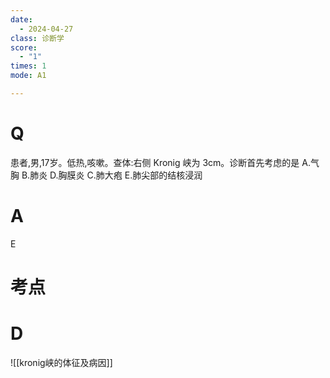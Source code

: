 ```yaml
---
date:
  - 2024-04-27
class: 诊断学
score:
  - "1"
times: 1
mode: A1

---
```



# Q
患者,男,17岁。低热,咳嗽。查体:右侧 Kronig 峡为 3cm。诊断首先考虑的是
A.气胸
B.肺炎
D.胸膜炎
C.肺大疱
E.肺尖部的结核浸润

# A

E

考点
==




# D
![[kronig峡的体征及病因]]